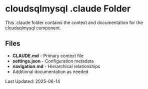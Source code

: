# cloudsqlmysql .claude Folder

This .claude folder contains the context and documentation for the cloudsqlmysql component.

## Files

- **CLAUDE.md** - Primary context file
- **settings.json** - Configuration metadata
- **navigation.md** - Hierarchical relationships
- Additional documentation as needed

Last Updated: 2025-06-14
